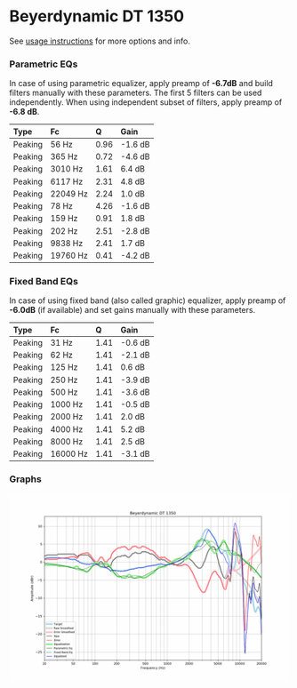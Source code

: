 # Beyerdynamic DT 1350
See [usage instructions](https://github.com/jaakkopasanen/AutoEq#usage) for more options and info.

### Parametric EQs
In case of using parametric equalizer, apply preamp of **-6.7dB** and build filters manually
with these parameters. The first 5 filters can be used independently.
When using independent subset of filters, apply preamp of **-6.8 dB**.

| Type    | Fc       |    Q | Gain    |
|:--------|:---------|:-----|:--------|
| Peaking | 56 Hz    | 0.96 | -1.6 dB |
| Peaking | 365 Hz   | 0.72 | -4.6 dB |
| Peaking | 3010 Hz  | 1.61 | 6.4 dB  |
| Peaking | 6117 Hz  | 2.31 | 4.8 dB  |
| Peaking | 22049 Hz | 2.24 | 1.0 dB  |
| Peaking | 78 Hz    | 4.26 | -1.6 dB |
| Peaking | 159 Hz   | 0.91 | 1.8 dB  |
| Peaking | 202 Hz   | 2.51 | -2.8 dB |
| Peaking | 9838 Hz  | 2.41 | 1.7 dB  |
| Peaking | 19760 Hz | 0.41 | -4.2 dB |

### Fixed Band EQs
In case of using fixed band (also called graphic) equalizer, apply preamp of **-6.0dB**
(if available) and set gains manually with these parameters.

| Type    | Fc       |    Q | Gain    |
|:--------|:---------|:-----|:--------|
| Peaking | 31 Hz    | 1.41 | -0.6 dB |
| Peaking | 62 Hz    | 1.41 | -2.1 dB |
| Peaking | 125 Hz   | 1.41 | 0.6 dB  |
| Peaking | 250 Hz   | 1.41 | -3.9 dB |
| Peaking | 500 Hz   | 1.41 | -3.6 dB |
| Peaking | 1000 Hz  | 1.41 | -0.5 dB |
| Peaking | 2000 Hz  | 1.41 | 2.0 dB  |
| Peaking | 4000 Hz  | 1.41 | 5.2 dB  |
| Peaking | 8000 Hz  | 1.41 | 2.5 dB  |
| Peaking | 16000 Hz | 1.41 | -3.1 dB |

### Graphs
![](./Beyerdynamic%20DT%201350.png)